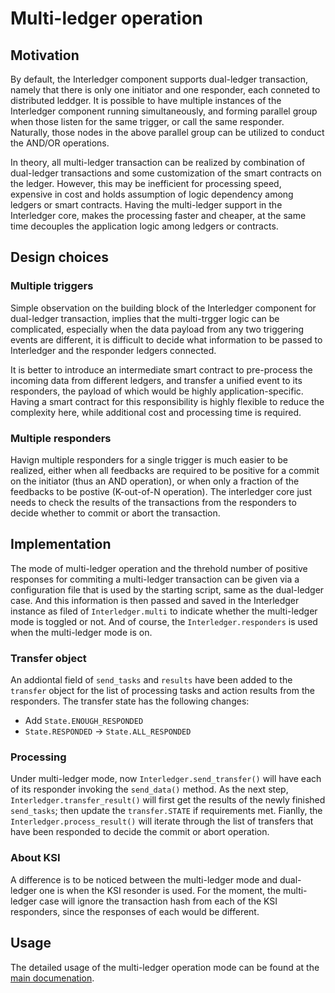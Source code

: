 # Multi-ledger operation

## Motivation

By default, the Interledger component supports dual-ledger transaction, namely that there is only one initiator and one responder, each conneted to distributed leddger. It is possible to have multiple instances of the Interledger component running simultaneously, and forming parallel group when those listen for the same trigger, or call the same responder. Naturally, those nodes in the above parallel group can be utilized to conduct the AND/OR operations. 

In theory, all multi-ledger transaction can be realized by combination of dual-ledger transactions and some customization of the smart contracts on the ledger. However, this may be inefficient for processing speed, expensive in cost and holds assumption of logic dependency among ledgers or smart contracts. Having the multi-ledger support in the Interledger core, makes the processing faster and cheaper, at the same time decouples the application logic among ledgers or contracts.

## Design choices

### Multiple triggers

Simple observation on the building block of the Interledger component for dual-ledger transaction, implies that the multi-trgger logic can be complicated, especially when the data payload from any two triggering events are different, it is difficult to decide what information to be passed to Interledger and the responder ledgers connected. 

It is better to introduce an intermediate smart contract to pre-process the incoming data from different ledgers, and transfer a unified event to its responders, the payload of which would be highly application-specific. Having a smart contract for this responsibility is highly flexible to reduce the complexity here, while additional cost and processing time is required. 

### Multiple responders

Havign multiple responders for a single trigger is much easier to be realized, either when all feedbacks are required to be positive for a commit on the initiator (thus an AND operation), or when only a fraction of the feedbacks to be postive (K-out-of-N operation). The interledger core just needs to check the results of the transactions from the responders to decide whether to commit or abort the transaction.

## Implementation

The mode of multi-ledger operation and the threhold number of positive responses for commiting a multi-ledger transaction can be given via a configuration file that is used by the starting script, same as the dual-ledger case. And this information is then passed and saved in the Interledger instance as filed of `Interledger.multi` to indicate whether the multi-ledger mode is toggled or not. And of course, the `Interledger.responders` is used when the multi-ledger mode is on.

### Transfer object

An addiontal field of `send_tasks` and `results` have been added to the `transfer` object for the list of processing tasks and action results from the responders. The transfer state has the following changes:
  - Add `State.ENOUGH_RESPONDED`
  - `State.RESPONDED` -> `State.ALL_RESPONDED`

### Processing

Under multi-ledger mode, now `Interledger.send_transfer()` will have each of its responder invoking the `send_data()` method. As the next step, `Interledger.transfer_result()` will first get the results of the newly finished `send_tasks`; then update the `transfer.STATE` if requirements met. Fianlly, the `Interledger.process_result()` will iterate through the list of transfers that have been responded to decide the commit or abort operation.

### About KSI

A difference is to be noticed between the multi-ledger mode and dual-ledger one is when the KSI resonder is used. For the moment, the multi-ledger case will ignore the transaction hash from each of the KSI responders, since the responses of each would be different.

## Usage

The detailed usage of the multi-ledger operation mode can be found at the [main documenation](/README.md#usage).
